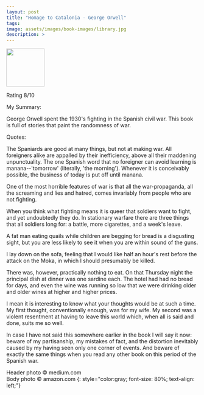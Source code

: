```yaml
---
layout: post
title: "Homage to Catalonia - George Orwell"
tags:
image: assets/images/book-images/library.jpg
description: >
---
```


<img src="https://upload.wikimedia.org/wikipedia/en/thumb/b/b6/Homage_to_Catalonia%2C_Cover%2C_1st_Edition.jpg/220px-Homage_to_Catalonia%2C_Cover%2C_1st_Edition.jpg" width="100">

Rating 8/10

My Summary:

George Orwell spent the 1930's fighting in the Spanish civil war. This book is full of stories that paint the randomness of war.

Quotes:

The Spaniards are good at many things, but not at making war. All foreigners alike are appalled by their inefficiency, above all their maddening unpunctuality. The one Spanish word that no foreigner can avoid learning is manana--'tomorrow' (literally, 'the morning'). Whenever it is conceivably possible, the business of today is put off until manana.

One of the most horrible features of war is that all the war-propaganda, all the screaming and lies and hatred, comes invariably from people who are not fighting.

When you think what fighting means it is queer that soldiers want to fight, and yet undoubtedly they do. In stationary warfare there are three things that all soldiers long for: a battle, more cigarettes, and a week's leave.

A fat man eating quails while children are begging for bread is a disgusting sight, but you are less likely to see it when you are within sound of the guns.

I lay down on the sofa, feeling that I would like half an hour's rest before the attack on the Moka, in which I should presumably be killed.

There was, however, practically nothing to eat. On that Thursday night the principal dish at dinner was one sardine each. The hotel had had no bread for days, and even the wine was running so low that we were drinking older and older wines at higher and higher prices.

I mean it is interesting to know what your thoughts would be at such a time. My first thought, conventionally enough, was for my wife. My second was a violent resentment at having to leave this world which, when all is said and done, suits me so well.

In case I have not said this somewhere earlier in the book I will say it now: beware of my partisanship, my mistakes of fact, and the distortion inevitably caused by my having seen only one corner of events. And beware of exactly the same things when you read any other book on this period of the Spanish war.

Header photo &copy; medium.com<br>
Body photo &copy; amazon.com
{: style="color:gray; font-size: 80%; text-align: left;"}
